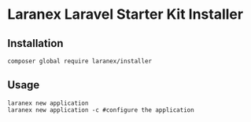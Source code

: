 # Laranex Laravel Starter Kit Installer


## Installation
```shell
composer global require laranex/installer
```

## Usage
```shell
laranex new application
laranex new application -c #configure the application
```
